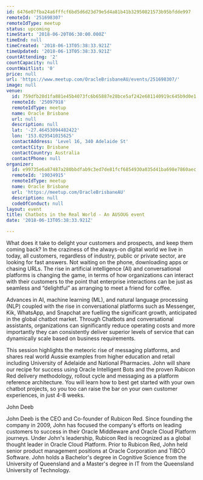 ```yaml
---
id: 6476e07fba24a6fffcf6bd5d6d23d79e5d4a81b41b32950821573b95bfdde997
remoteId: '251698307'
remoteIdType: meetup
status: upcoming
timeStart: '2018-06-20T06:30:00.000Z'
timeEnd: null
timeCreated: '2018-06-13T05:38:33.921Z'
timeUpdated: '2018-06-13T05:38:33.921Z'
countAttending: '2'
countCapacity: null
countWaitlist: '0'
price: null
url: 'https://www.meetup.com/OracleBrisbaneAU/events/251698307/'
image: null
venue:
  id: 759dfb28d1fa881e45b4073fc6b65887e28bce5af242e681140919c645b9d0e1
  remoteId: '25097918'
  remoteIdType: meetup
  name: Oracle Brisbane
  url: null
  description: null
  lat: '-27.46453094482422'
  lon: '153.029541015625'
  contactAddress: 'Level 16, 340 Adelaide St'
  contactCity: Brisbane
  contactCountry: Australia
  contactPhone: null
organizer:
  id: e99735e6a87487a280bbdfab9c3ed7de81fcf6854930a035d41ba698e7860aec
  remoteId: '19034915'
  remoteIdType: meetup
  name: Oracle Brisbane
  url: 'https://meetup.com/OracleBrisbaneAU'
  description: null
  codeOfConduct: null
layout: event
title: Chatbots in the Real World - An AUSOUG event
date: '2018-06-13T05:38:33.921Z'

---
```

<p>What does it take to delight your customers and prospects, and keep them coming back? In the craziness of the always-on digital world we live in today, all customers, regardless of industry, public or private sector, are looking for fast answers. Not waiting on the phone, downloading apps or chasing URLs. The rise in artificial intelligence (AI) and conversational platforms is changing the game, in terms of how organizations can interact with their customers to the point that enterprise interactions can be just as seamless and “delightful” as arranging to meet a friend for coffee.</p> <p>Advances in AI, machine learning (ML), and natural language processing (NLP) coupled with the rise in conversational platforms such as Messenger, Kik, WhatsApp, and Snapchat are fuelling the significant growth, anticipated in the global chatbot market. Through Chatbots and conversational assistants, organizations can significantly reduce operating costs and more importantly they can consistently deliver superior levels of service that can dynamically scale based on business requirements.</p> <p>This session highlights the meteoric rise of messaging platforms, and shares real world Aussie examples from higher education and retail including University of Adelaide and National Pharmacies. John will share our recipe for success using Oracle Intelligent Bots and the proven Rubicon Red delivery methodology, rollout cycle and messaging as a platform reference architecture. You will learn how to best get started with your own chatbot projects, so you too can raise the bar on your own customer experiences, in just 4-8 weeks.</p> <p>John Deeb</p> <p>John Deeb is the CEO and Co-founder of Rubicon Red. Since founding the company in 2009, John has focused the company's efforts on leading customers to success in their Oracle Middleware and Oracle Cloud Platform journeys. Under John's leadership, Rubicon Red is recognized as a global thought leader in Oracle Cloud Platform. Prior to Rubicon Red, John held senior product management positions at Oracle Corporation and TIBCO Software. John holds a Bachelor's degree in Cognitive Science from the University of Queensland and a Master's degree in IT from the Queensland University of Technology.</p>
